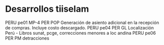 # Desarrollos tiiselam
PERU	pe01	MP-4	PER POP Generación de asiento adicional en la recepción de compras. Incluye costo descargado.
PERU	pe04		PER GL Localización Perú - Libros sunat, pcge, correcciones menores a loc andina
PERU	pe06		PER PM detracciones
